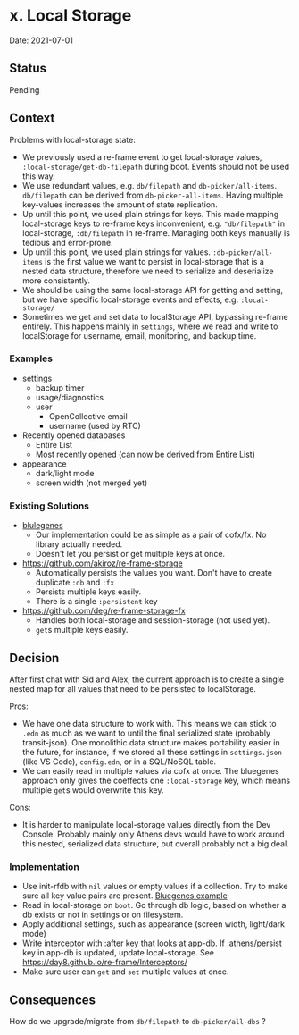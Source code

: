 # x. Local Storage

Date: 2021-07-01

## Status

Pending

## Context

Problems with local-storage state:
- We previously used a re-frame event to get local-storage values, `:local-storage/get-db-filepath` during boot. Events should not be used this way.
- We use redundant values, e.g. `db/filepath` and `db-picker/all-items`. `db/filepath` can be derived from `db-picker-all-items`. Having multiple key-values increases the amount of state replication.
- Up until this point, we used plain strings for keys. This made mapping local-storage keys to re-frame keys inconvenient, e.g. `"db/filepath"`  in local-storage, `:db/filepath` in re-frame. Managing both keys manually is tedious and error-prone.
- Up until this point, we used plain strings for values. `:db-picker/all-items` is the first value we want to persist in local-storage that is a nested data structure, therefore we need to serialize and deserialize more consistently.
- We should be using the same local-storage API for getting and setting, but we have specific local-storage events and effects, e.g. `:local-storage/`
- Sometimes we get and set data to localStorage API, bypassing re-frame entirely. This happens mainly in `settings`, where we read and write to localStorage for username, email, monitoring, and backup time.

### Examples

* settings
    * backup timer
    * usage/diagnostics
    * user
      * OpenCollective email
      * username (used by RTC)
* Recently opened databases
    * Entire List
    * Most recently opened (can now be derived from Entire List)
* appearance
  * dark/light mode
  * screen width (not merged yet)
    
### Existing Solutions

- [blulegenes](shttps://sourcegraph.com/github.com/intermine/bluegenes@dev/-/blob/src/cljs/bluegenes/effects.cljs?L15-29&subtree=true)
  - Our implementation could be as simple as a pair of cofx/fx. No library actually needed.
  - Doesn't let you persist or get multiple keys at once.
- https://github.com/akiroz/re-frame-storage
  - Automatically persists the values you want. Don't have to create duplicate `:db` and `:fx`
  - Persists multiple keys easily.
  - There is a single `:persistent` key
- https://github.com/deg/re-frame-storage-fx 
  - Handles both local-storage and session-storage (not used yet).
  - `get`s multiple keys easily.



## Decision

After first chat with Sid and Alex, the current approach is to create a single nested map for all values that need to be persisted to localStorage.

Pros:

- We have one data structure to work with. This means we can stick to `.edn` as much as we want to until the final serialized state (probably transit-json). One monolithic data structure makes portability easier in the future, for instance, if we stored all these settings in `settings.json` (like VS Code), `config.edn`, or in a SQL/NoSQL table.
- We can easily read in multiple values via cofx at once. The bluegenes approach only gives the coeffects one `:local-storage` key, which means multiple `get`s would overwrite this key.

Cons:

- It is harder to manipulate local-storage values directly from the Dev Console. Probably mainly only Athens devs would have to work around this nested, serialized data structure, but overall probably not a big deal.

### Implementation

- Use init-rfdb with `nil` values or empty values if a collection. Try to make sure all key value pairs are present. [Bluegenes example](https://sourcegraph.com/github.com/intermine/bluegenes@dev/-/blob/src/cljs/bluegenes/db.cljc?subtree=true)
- Read in local-storage on `boot`. Go through db logic, based on whether a db exists or not in settings or on filesystem.
- Apply additional settings, such as appearance (screen width, light/dark mode)
- Write interceptor with :after key that looks at app-db. If :athens/persist key in app-db is updated, update local-storage. See https://day8.github.io/re-frame/Interceptors/
- Make sure user can `get` and `set` multiple values at once.


## Consequences

How do we upgrade/migrate from `db/filepath` to `db-picker/all-dbs` ?

